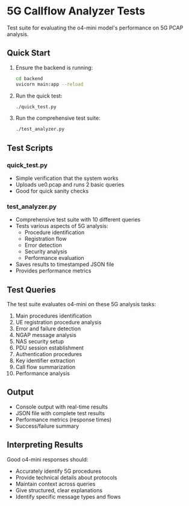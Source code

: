 # 5G Callflow Analyzer Tests

Test suite for evaluating the o4-mini model's performance on 5G PCAP analysis.

## Quick Start

1. Ensure the backend is running:
   ```bash
   cd backend
   uvicorn main:app --reload
   ```

2. Run the quick test:
   ```bash
   ./quick_test.py
   ```

3. Run the comprehensive test suite:
   ```bash
   ./test_analyzer.py
   ```

## Test Scripts

### quick_test.py
- Simple verification that the system works
- Uploads ue0.pcap and runs 2 basic queries
- Good for quick sanity checks

### test_analyzer.py
- Comprehensive test suite with 10 different queries
- Tests various aspects of 5G analysis:
  - Procedure identification
  - Registration flow
  - Error detection
  - Security analysis
  - Performance evaluation
- Saves results to timestamped JSON file
- Provides performance metrics

## Test Queries

The test suite evaluates o4-mini on these 5G analysis tasks:

1. Main procedures identification
2. UE registration procedure analysis
3. Error and failure detection
4. NGAP message analysis
5. NAS security setup
6. PDU session establishment
7. Authentication procedures
8. Key identifier extraction
9. Call flow summarization
10. Performance analysis

## Output

- Console output with real-time results
- JSON file with complete test results
- Performance metrics (response times)
- Success/failure summary

## Interpreting Results

Good o4-mini responses should:
- Accurately identify 5G procedures
- Provide technical details about protocols
- Maintain context across queries
- Give structured, clear explanations
- Identify specific message types and flows